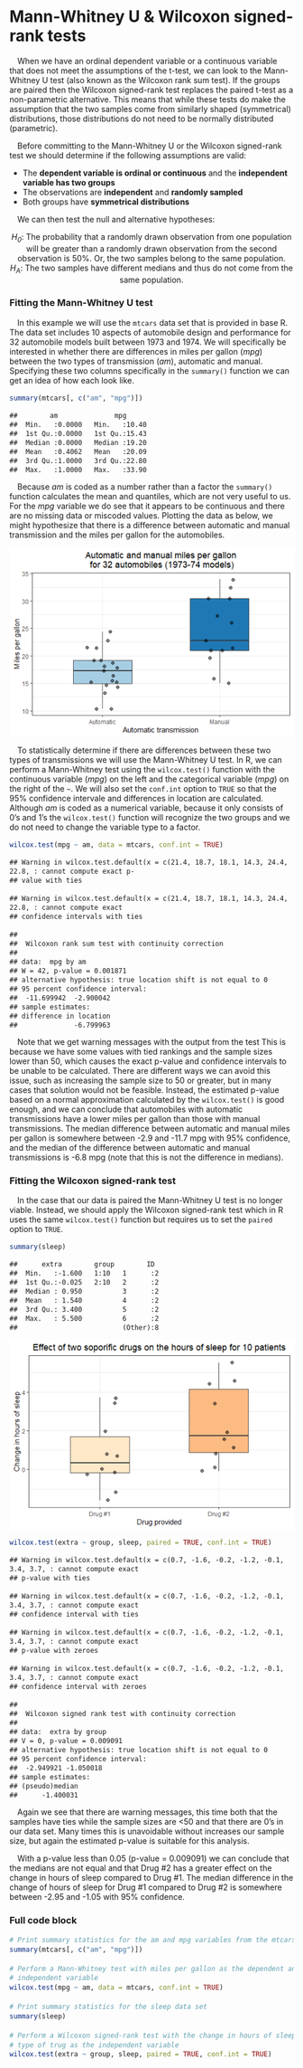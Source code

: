 
# Mann-Whitney U & Wilcoxon signed-rank tests

 When we have an ordinal dependent variable or a continuous variable
that does not meet the assumptions of the t-test, we can look to the
Mann-Whitney U test (also known as the Wilcoxon rank sum test). If the
groups are paired then the Wilcoxon signed-rank test replaces the paired
t-test as a non-parametric alternative. This means that while these
tests do make the assumption that the two samples come from similarly
shaped (symmetrical) distributions, those distributions do not need to
be normally distributed (parametric).

 Before committing to the Mann-Whitney U or the Wilcoxon signed-rank
test we should determine if the following assumptions are valid:

-   The **dependent variable is ordinal or continuous** and the
    **independent variable has two groups**
-   The observations are **independent** and **randomly sampled**
-   Both groups have **symmetrical distributions**

 We can then test the null and alternative hypotheses:

<center>
<i>H<sub>0</sub></i>: The probability that a randomly drawn observation
from one population will be greater than a randomly drawn observation
from the second observation is 50%. Or, the two samples belong to the
same population. <br> <i>H<sub>A</sub></i>: The two samples have
different medians and thus do not come from the same population.
</center>

### Fitting the Mann-Whitney U test

 In this example we will use the `mtcars` data set that is provided in
base R. The data set includes 10 aspects of automobile design and
performance for 32 automobile models built between 1973 and 1974. We
will specifically be interested in whether there are differences in
miles per gallon (*mpg*) between the two types of transmission (*am*),
automatic and manual. Specifying these two columns specifically in the
`summary()` function we can get an idea of how each look like.

``` r
summary(mtcars[, c("am", "mpg")])
```

    ##        am              mpg       
    ##  Min.   :0.0000   Min.   :10.40  
    ##  1st Qu.:0.0000   1st Qu.:15.43  
    ##  Median :0.0000   Median :19.20  
    ##  Mean   :0.4062   Mean   :20.09  
    ##  3rd Qu.:1.0000   3rd Qu.:22.80  
    ##  Max.   :1.0000   Max.   :33.90

 Because *am* is coded as a number rather than a factor the `summary()`
function calculates the mean and quantiles, which are not very useful to
us. For the *mpg* variable we do see that it appears to be continuous
and there are no missing data or miscoded values. Plotting the data as
below, we might hypothesize that there is a difference between automatic
and manual transmission and the miles per gallon for the automobiles.

<img src="img/Mann-Whitney-Wilcoxon/mtcars_plot-1.png" style="display: block; margin: auto;" />

 To statistically determine if there are differences between these two
types of transmissions we will use the Mann-Whitney U test. In R, we can
perform a Mann-Whitney test using the `wilcox.test()` function with the
continuous variable (*mpg*) on the left and the categorical variable
(*mpg*) on the right of the `~`. We will also set the `conf.int` option
to `TRUE` so that the 95% confidence intervale and differences in
location are calculated. Although *am* is coded as a numerical variable,
because it only consists of 0’s and 1’s the `wilcox.test()` function
will recognize the two groups and we do not need to change the variable
type to a factor.

``` r
wilcox.test(mpg ~ am, data = mtcars, conf.int = TRUE)
```

    ## Warning in wilcox.test.default(x = c(21.4, 18.7, 18.1, 14.3, 24.4, 22.8, : cannot compute exact p-
    ## value with ties

    ## Warning in wilcox.test.default(x = c(21.4, 18.7, 18.1, 14.3, 24.4, 22.8, : cannot compute exact
    ## confidence intervals with ties

    ## 
    ##  Wilcoxon rank sum test with continuity correction
    ## 
    ## data:  mpg by am
    ## W = 42, p-value = 0.001871
    ## alternative hypothesis: true location shift is not equal to 0
    ## 95 percent confidence interval:
    ##  -11.699942  -2.900042
    ## sample estimates:
    ## difference in location 
    ##              -6.799963

 Note that we get warning messages with the output from the test This is
because we have some values with tied rankings and the sample sizes
lower than 50, which causes the exact p-value and confidence intervals
to be unable to be calculated. There are different ways we can avoid
this issue, such as increasing the sample size to 50 or greater, but in
many cases that solution would not be feasible. Instead, the estimated
p-value based on a normal approximation calculated by the
`wilcox.test()` is good enough, and we can conclude that automobiles
with automatic transmissions have a lower miles per gallon than those
with manual transmissions. The median difference between automatic and
manual miles per gallon is somewhere between -2.9 and -11.7 mpg with 95%
confidence, and the median of the difference between automatic and
manual transmissions is -6.8 mpg (note that this is not the difference
in medians).

### Fitting the Wilcoxon signed-rank test

 In the case that our data is paired the Mann-Whitney U test is no
longer viable. Instead, we should apply the Wilcoxon signed-rank test
which in R uses the same `wilcox.test()` function but requires us to set
the `paired` option to `TRUE`.

``` r
summary(sleep)
```

    ##      extra        group        ID   
    ##  Min.   :-1.600   1:10   1      :2  
    ##  1st Qu.:-0.025   2:10   2      :2  
    ##  Median : 0.950          3      :2  
    ##  Mean   : 1.540          4      :2  
    ##  3rd Qu.: 3.400          5      :2  
    ##  Max.   : 5.500          6      :2  
    ##                          (Other):8

<img src="img/Mann-Whitney-Wilcoxon/sleep_plot-1.png" style="display: block; margin: auto;" />

``` r
wilcox.test(extra ~ group, sleep, paired = TRUE, conf.int = TRUE)
```

    ## Warning in wilcox.test.default(x = c(0.7, -1.6, -0.2, -1.2, -0.1, 3.4, 3.7, : cannot compute exact
    ## p-value with ties

    ## Warning in wilcox.test.default(x = c(0.7, -1.6, -0.2, -1.2, -0.1, 3.4, 3.7, : cannot compute exact
    ## confidence interval with ties

    ## Warning in wilcox.test.default(x = c(0.7, -1.6, -0.2, -1.2, -0.1, 3.4, 3.7, : cannot compute exact
    ## p-value with zeroes

    ## Warning in wilcox.test.default(x = c(0.7, -1.6, -0.2, -1.2, -0.1, 3.4, 3.7, : cannot compute exact
    ## confidence interval with zeroes

    ## 
    ##  Wilcoxon signed rank test with continuity correction
    ## 
    ## data:  extra by group
    ## V = 0, p-value = 0.009091
    ## alternative hypothesis: true location shift is not equal to 0
    ## 95 percent confidence interval:
    ##  -2.949921 -1.050018
    ## sample estimates:
    ## (pseudo)median 
    ##      -1.400031

 Again we see that there are warning messages, this time both that the
samples have ties while the sample sizes are &lt;50 and that there are
0’s in our data set. Many times this is unavoidable without increases
our sample size, but again the estimated p-value is suitable for this
analysis.

 With a p-value less than 0.05 (p-value = 0.009091) we can conclude that
the medians are not equal and that Drug \#2 has a greater effect on the
change in hours of sleep compared to Drug \#1. The median difference in
the change of hours of sleep for Drug \#1 compared to Drug \#2 is
somewhere between -2.95 and -1.05 with 95% confidence.

### Full code block

``` r
# Print summary statistics for the am and mpg variables from the mtcars data set
summary(mtcars[, c("am", "mpg")])

# Perform a Mann-Whitney test with miles per gallon as the dependent and transmission as the
# independent variable
wilcox.test(mpg ~ am, data = mtcars, conf.int = TRUE)

# Print summary statistics for the sleep data set
summary(sleep)

# Perform a Wilcoxon signed-rank test with the change in hours of sleep as the dependent and the
# type of trug as the independent variable
wilcox.test(extra ~ group, sleep, paired = TRUE, conf.int = TRUE)
```
